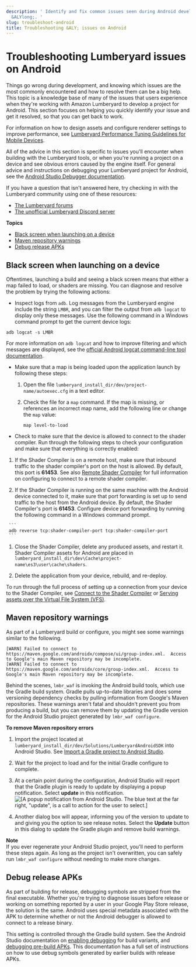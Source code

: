 ```yaml
---
description: ' Identify and fix common issues seen during Android development with
  &ALYlong;. '
slug: troubleshoot-android
title: Troubleshooting &ALY; issues on Android
---
```

# Troubleshooting Lumberyard issues on Android<a name="troubleshoot-android"></a>

 Things go wrong during development, and knowing which issues are the most commonly encountered and how to resolve them can be a big help\. This topic is a knowledge base of many of the issues that users experience when they're working with Amazon Lumberyard to develop a project for Android\. This section focuses on helping you quickly identify your issue and get it resolved, so that you can get back to work\. 

For information on how to design assets and configure renderer settings to improve performance, see [Lumberyard Performance Tuning Guidelines for Mobile Devices](/docs/userguide/mobile/performance-guidelines.md)\. 

 All of the advice in this section is specific to issues you'll encounter when building with the Lumberyard tools, or when you're running a project on a device and see obvious errors caused by the engine itself\. For general advice and instructions on debugging your Lumberyard project for Android, see the [Android Studio Debugger documentation](https://developer.android.com/studio/debug)\. 

 If you have a question that isn't answered here, try checking in with the Lumberyard community using one of these resources: 
+ [The Lumberyard forums](https://forums.awsgametech.com/)
+ [The unofficial Lumberyard Discord server](https://discord.gg/tWrJ68)

**Topics**
+ [Black screen when launching on a device](#troubleshoot-android-black-screen)
+ [Maven repository warnings](#troubleshoot-maven-warnings)
+ [Debug release APKs](#troubleshoot-android-debug-release)

## Black screen when launching on a device<a name="troubleshoot-android-black-screen"></a>

 Oftentimes, launching a build and seeing a black screen means that either a map failed to load, or shaders are missing\. You can diagnose and resolve the problem by trying the following actions: 
+  Inspect logs from `adb`\. Log messages from the Lumberyard engine include the string `LMBR`, and you can filter the output from `adb logcat` to display only these messages\. Use the following command in a Windows command prompt to get the current device logs: 

  ```
  adb logcat -s LMBR
  ```

   For more information on `adb logcat` and how to improve filtering and which messages are displayed, see the [official Android logcat command\-line tool documentation](https://developer.android.com/studio/command-line/logcat)\. 
+ Make sure that a map is being loaded upon the application launch by following these steps:

  1. Open the file `lumberyard_install_dir/dev/project-name/autoexec.cfg` in a text editor\.

  1. Check the file for a `map` command\. If the map is missing, or references an incorrect map name, add the following line or change the `map` value:

     ```
     map level-to-load
     ```
+  Check to make sure that the device is allowed to connect to the shader compiler\. Run through the following steps to check your configuration and make sure that everything is correctly enabled: 

  1.  If the Shader Compiler is on a remote host, make sure that inbound traffic to the shader compiler's port on the host is allowed\. By default, this port is **61453**\. See also [Remote Shader Compiler](/docs/userguide/materials/shaders/custom-dev-remote-compiler.md) for full information on configuring to connect to a remote shader compiler\. 

  1.  If the Shader Compiler is running on the same machine with the Android device connected to it, make sure that port forwarding is set up to send traffic to the host from the Android device\. By default, the Shader Compiler's port is **61453**\. Configure device port forwarding by running the following command in a Windows command prompt\. 

     ```
     adb reverse tcp:shader-compiler-port tcp:shader-compiler-port
     ```

  1.  Close the Shader Compiler, delete any produced assets, and restart it\. Shader Compiler assets for Android are placed in `lumberyard_install_dir\dev\Cache\project-name\es3\user\cache\shaders`\. 

  1. Delete the application from your device, rebuild, and re\-deploy\.

   To run through the full process of setting up a connection from your device to the Shader Compiler, see [Connect to the Shader Compiler](/docs/userguide/mobile/android/build-deploy.md#running-the-shader-compiler-for-android) or [Serving assets over the Virtual File System \(VFS\)](android-configure-project.md#android-vfs)\. 

## Maven repository warnings<a name="troubleshoot-maven-warnings"></a>

 As part of a Lumberyard build or configure, you might see some warnings similar to the following\. 

```
[WARN] Failed to connect to https://maven.google.com/androidx/compose/ui/group-index.xml.  Access to Google's main Maven repository may be incomplete.
[WARN] Failed to connect to https://maven.google.com/androidx/core/group-index.xml.  Access to Google's main Maven repository may be incomplete.
```

 Behind the scenes, `lmbr_waf` is invoking the Android build tools, which use the Gradle build system\. Gradle pulls up\-to\-date libraries and does some versioning dependency checks by pulling information from Google's Maven repositories\. These warnings aren't fatal and shouldn't prevent you from producing a build, but you can remove them by updating the Gradle version for the Android Studio project generated by `lmbr_waf configure`\. 

**To remove Maven repository errors**

1.  Import the project located at `lumberyard_install_dir/dev/Solutions/LumberyardAndroidSDK` into Android Studio\. See [Import a Gradle project to Android Studio](https://developer.android.com/studio/intro/migrate#import_a_gradle-based_intellij_project)\. 

1.  Wait for the project to load and for the initial Gradle configure to complete\. 

1.  At a certain point during the configuration, Android Studio will report that the Gradle plugin is ready to update by displaying a popup notification\. Select **update** in this notification\.   
![\[A popup notification from Android Studio. The blue text at the far right, "update", is a call to action for the user to select.\]](/images/userguide/platforms/android/gradle-update.png)

1.  Another dialog box will appear, informing you of the version to update to and giving you the option to see release notes\. Select the **Update** button in this dialog to update the Gradle plugin and remove build warnings\. 

**Note**  
 If you ever regenerate your Android Studio project, you'll need to perform these steps again\. As long as the project isn't overwritten, you can safely run `lmbr_waf configure` without needing to make more changes\. 

## Debug release APKs<a name="troubleshoot-android-debug-release"></a>

 As part of building for release, debugging symbols are stripped from the final executable\. Whether you're trying to diagnose issues before release or working on something reported by a user in your Google Play Store release, the solution is the same\. Android uses special metadata associated with the APK to determine whether or not the Android debugger is allowed to connect to a release binary\. 

 This setting is controlled through the Gradle build system\. See the Android Studio documentation on [enabling debugging](https://developer.android.com/studio/debug#enable-debug) for build variants, and [debugging pre\-build APKs](https://developer.android.com/studio/debug/apk-debugger)\. This documentation has a full set of instructions on how to use debug symbols generated by earlier builds with release APKs\. 